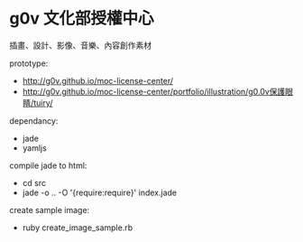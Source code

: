 # g0v 文化部授權中心

插畫、設計、影像、音樂、內容創作素材

prototype: 

* http://g0v.github.io/moc-license-center/
* http://g0v.github.io/moc-license-center/portfolio/illustration/g0.0v保護眼睛/tuiry/

dependancy:

* jade
* yamljs

compile jade to html: 

* cd src
* jade -o .. -O '{require:require}' index.jade

create sample image: 

* ruby create_image_sample.rb



